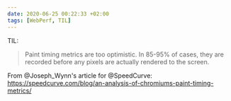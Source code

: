 ```yaml
---
date: 2020-06-25 00:22:33 +02:00
tags: [WebPerf, TIL]
---
```


TIL:

> Paint timing metrics are too optimistic. In 85-95% of cases, they are recorded before any pixels are actually rendered to the screen.

From @Joseph_Wynn's article for @SpeedCurve: https://speedcurve.com/blog/an-analysis-of-chromiums-paint-timing-metrics/
